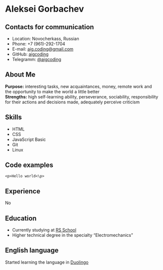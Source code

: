 # Aleksei Gorbachev

## Contacts for communication

* Location: Novocherkass, Russian
* Phone: +7 (961)-292-1704
* E-mail: aig.coding@gmail.com
* GitHub: [aigcoding](https://github.com/aigcoding)
* Telegramm: [@aigcoding](https://t.me/aigcoding)

## About Me

**Purpose:** interesting tasks, new acquaintances, money, remote work and the opportunity to make the world a little better<br>
**Strengths:** high self-learning ability, perseverance, sociability, responsibility for their actions and decisions made, adequately perceive criticism

## Skills

* HTML
* CSS
* JavaScript Basic
* Git
* Linux
## Code examples
    <p>Hello world<\p>
## Experience
No
## Education
* Currently studying at [RS School](https://rs.school/)
* Higher technical degree in the specialty “Electromechanics”

## English language
Started learning the language in [Duolingo](https://www.duolingo.com/)

